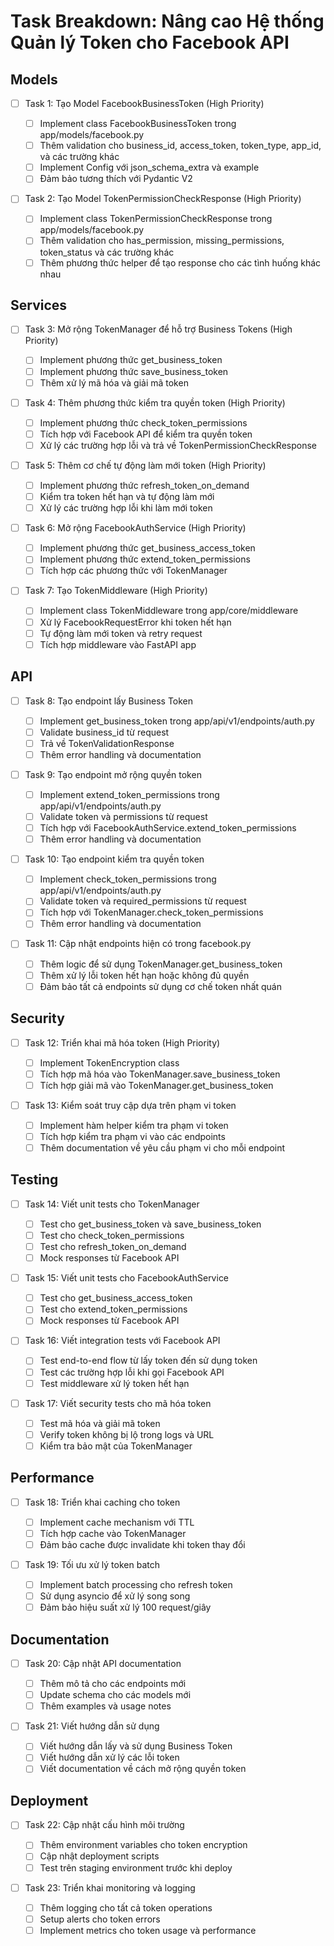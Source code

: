 # Task Breakdown: Nâng cao Hệ thống Quản lý Token cho Facebook API

## Models

- [ ] Task 1: Tạo Model FacebookBusinessToken (High Priority)

  - [ ] Implement class FacebookBusinessToken trong app/models/facebook.py
  - [ ] Thêm validation cho business_id, access_token, token_type, app_id, và các trường khác
  - [ ] Implement Config với json_schema_extra và example
  - [ ] Đảm bảo tương thích với Pydantic V2

- [ ] Task 2: Tạo Model TokenPermissionCheckResponse (High Priority)
  - [ ] Implement class TokenPermissionCheckResponse trong app/models/facebook.py
  - [ ] Thêm validation cho has_permission, missing_permissions, token_status và các trường khác
  - [ ] Thêm phương thức helper để tạo response cho các tình huống khác nhau

## Services

- [ ] Task 3: Mở rộng TokenManager để hỗ trợ Business Tokens (High Priority)

  - [ ] Implement phương thức get_business_token
  - [ ] Implement phương thức save_business_token
  - [ ] Thêm xử lý mã hóa và giải mã token

- [ ] Task 4: Thêm phương thức kiểm tra quyền token (High Priority)

  - [ ] Implement phương thức check_token_permissions
  - [ ] Tích hợp với Facebook API để kiểm tra quyền token
  - [ ] Xử lý các trường hợp lỗi và trả về TokenPermissionCheckResponse

- [ ] Task 5: Thêm cơ chế tự động làm mới token (High Priority)

  - [ ] Implement phương thức refresh_token_on_demand
  - [ ] Kiểm tra token hết hạn và tự động làm mới
  - [ ] Xử lý các trường hợp lỗi khi làm mới token

- [ ] Task 6: Mở rộng FacebookAuthService (High Priority)

  - [ ] Implement phương thức get_business_access_token
  - [ ] Implement phương thức extend_token_permissions
  - [ ] Tích hợp các phương thức với TokenManager

- [ ] Task 7: Tạo TokenMiddleware (High Priority)
  - [ ] Implement class TokenMiddleware trong app/core/middleware
  - [ ] Xử lý FacebookRequestError khi token hết hạn
  - [ ] Tự động làm mới token và retry request
  - [ ] Tích hợp middleware vào FastAPI app

## API

- [ ] Task 8: Tạo endpoint lấy Business Token

  - [ ] Implement get_business_token trong app/api/v1/endpoints/auth.py
  - [ ] Validate business_id từ request
  - [ ] Trả về TokenValidationResponse
  - [ ] Thêm error handling và documentation

- [ ] Task 9: Tạo endpoint mở rộng quyền token

  - [ ] Implement extend_token_permissions trong app/api/v1/endpoints/auth.py
  - [ ] Validate token và permissions từ request
  - [ ] Tích hợp với FacebookAuthService.extend_token_permissions
  - [ ] Thêm error handling và documentation

- [ ] Task 10: Tạo endpoint kiểm tra quyền token

  - [ ] Implement check_token_permissions trong app/api/v1/endpoints/auth.py
  - [ ] Validate token và required_permissions từ request
  - [ ] Tích hợp với TokenManager.check_token_permissions
  - [ ] Thêm error handling và documentation

- [ ] Task 11: Cập nhật endpoints hiện có trong facebook.py
  - [ ] Thêm logic để sử dụng TokenManager.get_business_token
  - [ ] Thêm xử lý lỗi token hết hạn hoặc không đủ quyền
  - [ ] Đảm bảo tất cả endpoints sử dụng cơ chế token nhất quán

## Security

- [ ] Task 12: Triển khai mã hóa token (High Priority)

  - [ ] Implement TokenEncryption class
  - [ ] Tích hợp mã hóa vào TokenManager.save_business_token
  - [ ] Tích hợp giải mã vào TokenManager.get_business_token

- [ ] Task 13: Kiểm soát truy cập dựa trên phạm vi token
  - [ ] Implement hàm helper kiểm tra phạm vi token
  - [ ] Tích hợp kiểm tra phạm vi vào các endpoints
  - [ ] Thêm documentation về yêu cầu phạm vi cho mỗi endpoint

## Testing

- [ ] Task 14: Viết unit tests cho TokenManager

  - [ ] Test cho get_business_token và save_business_token
  - [ ] Test cho check_token_permissions
  - [ ] Test cho refresh_token_on_demand
  - [ ] Mock responses từ Facebook API

- [ ] Task 15: Viết unit tests cho FacebookAuthService

  - [ ] Test cho get_business_access_token
  - [ ] Test cho extend_token_permissions
  - [ ] Mock responses từ Facebook API

- [ ] Task 16: Viết integration tests với Facebook API

  - [ ] Test end-to-end flow từ lấy token đến sử dụng token
  - [ ] Test các trường hợp lỗi khi gọi Facebook API
  - [ ] Test middleware xử lý token hết hạn

- [ ] Task 17: Viết security tests cho mã hóa token
  - [ ] Test mã hóa và giải mã token
  - [ ] Verify token không bị lộ trong logs và URL
  - [ ] Kiểm tra bảo mật của TokenManager

## Performance

- [ ] Task 18: Triển khai caching cho token

  - [ ] Implement cache mechanism với TTL
  - [ ] Tích hợp cache vào TokenManager
  - [ ] Đảm bảo cache được invalidate khi token thay đổi

- [ ] Task 19: Tối ưu xử lý token batch
  - [ ] Implement batch processing cho refresh token
  - [ ] Sử dụng asyncio để xử lý song song
  - [ ] Đảm bảo hiệu suất xử lý 100 request/giây

## Documentation

- [ ] Task 20: Cập nhật API documentation

  - [ ] Thêm mô tả cho các endpoints mới
  - [ ] Update schema cho các models mới
  - [ ] Thêm examples và usage notes

- [ ] Task 21: Viết hướng dẫn sử dụng
  - [ ] Viết hướng dẫn lấy và sử dụng Business Token
  - [ ] Viết hướng dẫn xử lý các lỗi token
  - [ ] Viết documentation về cách mở rộng quyền token

## Deployment

- [ ] Task 22: Cập nhật cấu hình môi trường

  - [ ] Thêm environment variables cho token encryption
  - [ ] Cập nhật deployment scripts
  - [ ] Test trên staging environment trước khi deploy

- [ ] Task 23: Triển khai monitoring và logging
  - [ ] Thêm logging cho tất cả token operations
  - [ ] Setup alerts cho token errors
  - [ ] Implement metrics cho token usage và performance

